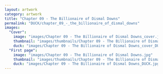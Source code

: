 ```yaml
---
layout: artwork
category: artwork
title: "Chapter 09 - The Billionaire of Dismal Downs"
permalink: "DUCK/chapter_09_-_the_billionaire_of_dismal_downs"
images:
  "Cover":
    image: "images/Chapter 09 - The Billionaire of Dismal Downs_cover.jpg"
    thumbnail: "images/thumbnails/Chapter 09 - The Billionaire of Dismal Downs_cover.jpg"
    duck: "images/Chapter 09 - The Billionaire of Dismal Downs_cover_DUCK.jpg"
  "First page":
    image: "images/Chapter 09 - The Billionaire of Dismal Downs.jpg"
    thumbnail: "images/thumbnails/Chapter 09 - The Billionaire of Dismal Downs.jpg"
    duck: "images/Chapter 09 - The Billionaire of Dismal Downs_DUCK.jpg"
---
```

